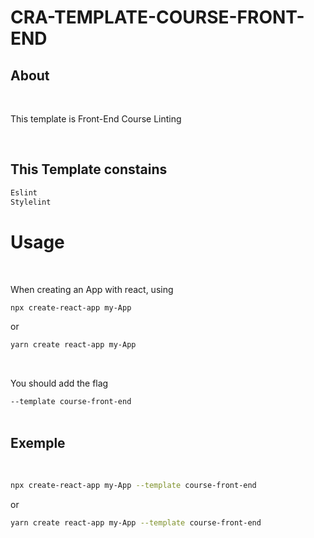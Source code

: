 # CRA-TEMPLATE-COURSE-FRONT-END

## About

<br/>

This template is Front-End Course Linting

<br/>

## This Template constains

```bash
Eslint
Stylelint
```

# Usage

<br/>

When creating an App with react, using <br/>

```bash
npx create-react-app my-App
```
or
```bash
yarn create react-app my-App
```

<br/>

You should add the flag <br/>

``
--template course-front-end
``
<br/>
<br/>

## Exemple
<br/>

```bash
npx create-react-app my-App --template course-front-end
```
or
```bash
yarn create react-app my-App --template course-front-end
```